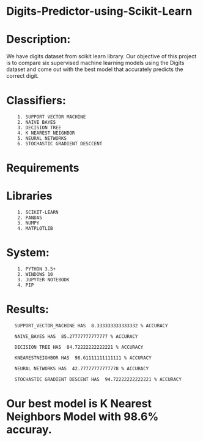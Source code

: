 # Digits-Predictor-using-Scikit-Learn

# Description:

We have digits dataset from scikit learn library. Our objective of this project is to compare six supervised machine learning models using the Digits dataset and come out with the best model that accurately predicts the correct digit.

# Classifiers: 
                  
        1. SUPPORT VECTOR MACHINE
        2. NAIVE BAYES
        3. DECISION TREE
        4. K NEAREST NEIGHBOR
        5. NEURAL NETWORKS
        6. STOCHASTIC GRADIENT DESCCENT

# Requirements

  # Libraries
        
        1. SCIKIT-LEARN
        2. PANDAS
        3. NUMPY
        4. MATPLOTLIB
  
  # System:
  
        1. PYTHON 3.5+
        2. WINDOWS 10
        3. JUPYTER NOTEBOOK
        4. PIP
 
  # Results:

       SUPPORT_VECTOR_MACHINE HAS  8.333333333333332 % ACCURACY

       NAIVE_BAYES HAS  85.27777777777777 % ACCURACY

       DECISION TREE HAS  84.72222222222221 % ACCURACY

       KNEARESTNEIGHBOR HAS  98.61111111111111 % ACCURACY

       NEURAL NETWORKS HAS  42.77777777777778 % ACCURACY

       STOCHASTIC GRADIENT DESCENT HAS  94.72222222222221 % ACCURACY
       
  #  Our best model is K Nearest Neighbors Model with 98.6% accuray.      
        
